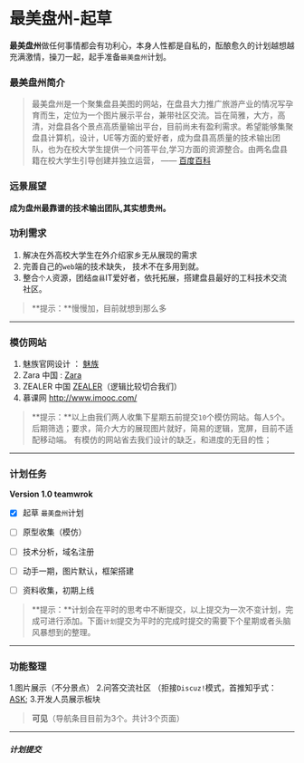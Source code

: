 
# 最美盘州-起草

**最美盘州**做任何事情都会有功利心，本身人性都是自私的，酝酿愈久的计划越想越充满激情，操刀一起，起手准备`最美盘州`计划。
 


### 最美盘州简介

>最美盘州是一个聚集盘县美图的网站，在盘县大力推广旅游产业的情况写孕育而生，定位为一个图片展示平台，兼带社区交流。旨在简雅，大方，高清，对盘县各个景点高质量输出平台，目前尚未有盈利需求。希望能够集聚盘县计算机，设计，UE等方面的爱好者，成为盘县高质量的技术输出团队，也为在校大学生提供一个问答平台,学习方面的资源整合。由两名盘县籍在校大学生引导创建并独立运营，   —— [百度百科](https://zuimeipz.com)



### 远景展望
**成为盘州最靠谱的技术输出团队,其实想贵州。**


### 功利需求
1. 解决在外高校大学生在外介绍家乡无从展现的需求
2. 完善自己的`web`端的技术缺失， 技术不在多用到就。
3. 整合`个人`资源，团结`盘县`IT爱好者，依托拓展，搭建盘县最好的工科技术交流社区。

>  **提示：**慢慢加，目前就想到那么多

---

### 模仿网站
1. 魅族官网设计  ： [魅族](http://www.meizu.com/index.html)
2. Zara 中国 : [Zara](http://www.zara.cn/cn/)
3. ZEALER 中国 [ZEALER](http://www.zealer.com/)（逻辑比较切合我们）
4. 慕课网 http://www.imooc.com/


>  **提示：**以上由我们两人收集下星期五前提交`10`个模仿网站。每人`5`个。后期筛选；要求，简介大方的展现图片就好，简易的逻辑，宽屏，目前不适配移动端。 有模仿的网站省去我们设计的缺乏，和进度的无目的性；

---

### 计划任务
**Version 1.0   teamwrok**

- [x] 起草 ` 最美盘州 `计划
- [ ] 原型收集（模仿）
- [ ] 技术分析，域名注册
- [ ] 动手一期，图片默认，框架搭建
- [ ] 资料收集，初期上线



>  **提示：**计划会在平时的思考中不断提交，以上提交为一次不变计划，完成可进行添加。下面`计划`提交为平时的完成时提交的需要下个星期或者头脑风暴想到的整理。

---

### 功能整理

1.图片展示（不分景点）
2.问答交流社区 （拒接`Discuz!`模式，首推知乎式：[ASK](http://ask.dcloud.net.cn/people/list/); 
3.开发人员展示板块

>**可见**（导航条目目前为3个。共计3个页面）



---

##### 计划提交
